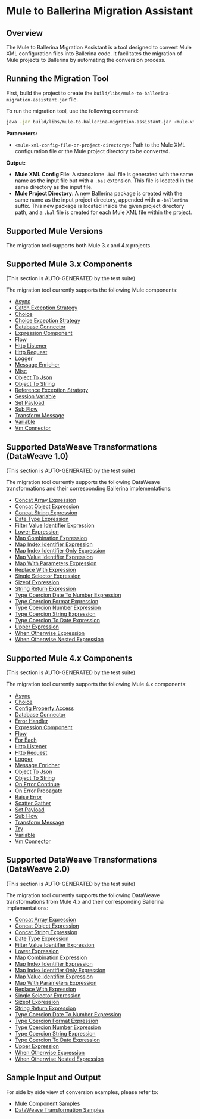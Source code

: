 # Mule to Ballerina Migration Assistant

## Overview
The Mule to Ballerina Migration Assistant is a tool designed to convert Mule XML configuration files into Ballerina code. It facilitates the migration of Mule projects to Ballerina by automating the conversion process.

## Running the Migration Tool

First, build the project to create the `build/libs/mule-to-ballerina-migration-assistant.jar` file.

To run the migration tool, use the following command:

```sh
java -jar build/libs/mule-to-ballerina-migration-assistant.jar <mule-xml-config-file-or-project-directory>
```

**Parameters:**
- `<mule-xml-config-file-or-project-directory>`: Path to the Mule XML configuration file or the Mule project directory to be converted.

**Output:**
- **Mule XML Config File**: A standalone `.bal` file is generated with the same name as the input file but with a `.bal` extension. This file is located in the same directory as the input file.
- **Mule Project Directory**: A new Ballerina package is created with the same name as the input project directory, appended with a `-ballerina` suffix. This new package is located inside the given project directory path, and a `.bal` file is created for each Mule XML file within the project.

## Supported Mule Versions

The migration tool supports both Mule 3.x and 4.x projects.

## Supported Mule 3.x Components
(This section is AUTO-GENERATED by the test suite)

The migration tool currently supports the following Mule components:

- [Async](docs/palette-item-mappings-v3.md#async)
- [Catch Exception Strategy](docs/palette-item-mappings-v3.md#catch-exception-strategy)
- [Choice](docs/palette-item-mappings-v3.md#choice)
- [Choice Exception Strategy](docs/palette-item-mappings-v3.md#choice-exception-strategy)
- [Database Connector](docs/palette-item-mappings-v3.md#database-connector)
- [Expression Component](docs/palette-item-mappings-v3.md#expression-component)
- [Flow](docs/palette-item-mappings-v3.md#flow)
- [Http Listener](docs/palette-item-mappings-v3.md#http-listener)
- [Http Request](docs/palette-item-mappings-v3.md#http-request)
- [Logger](docs/palette-item-mappings-v3.md#logger)
- [Message Enricher](docs/palette-item-mappings-v3.md#message-enricher)
- [Misc](docs/palette-item-mappings-v3.md#misc)
- [Object To Json](docs/palette-item-mappings-v3.md#object-to-json)
- [Object To String](docs/palette-item-mappings-v3.md#object-to-string)
- [Reference Exception Strategy](docs/palette-item-mappings-v3.md#reference-exception-strategy)
- [Session Variable](docs/palette-item-mappings-v3.md#session-variable)
- [Set Payload](docs/palette-item-mappings-v3.md#set-payload)
- [Sub Flow](docs/palette-item-mappings-v3.md#sub-flow)
- [Transform Message](docs/palette-item-mappings-v3.md#transform-message)
- [Variable](docs/palette-item-mappings-v3.md#variable)
- [Vm Connector](docs/palette-item-mappings-v3.md#vm-connector)

## Supported DataWeave Transformations (DataWeave 1.0)
(This section is AUTO-GENERATED by the test suite)

The migration tool currently supports the following DataWeave transformations and their corresponding Ballerina implementations:

- [Concat Array Expression](docs/dataweave-mappings-v3.md#concat-array-expression)
- [Concat Object Expression](docs/dataweave-mappings-v3.md#concat-object-expression)
- [Concat String Expression](docs/dataweave-mappings-v3.md#concat-string-expression)
- [Date Type Expression](docs/dataweave-mappings-v3.md#date-type-expression)
- [Filter Value Identifier Expression](docs/dataweave-mappings-v3.md#filter-value-identifier-expression)
- [Lower Expression](docs/dataweave-mappings-v3.md#lower-expression)
- [Map Combination Expression](docs/dataweave-mappings-v3.md#map-combination-expression)
- [Map Index Identifier Expression](docs/dataweave-mappings-v3.md#map-index-identifier-expression)
- [Map Index Identifier Only Expression](docs/dataweave-mappings-v3.md#map-index-identifier-only-expression)
- [Map Value Identifier Expression](docs/dataweave-mappings-v3.md#map-value-identifier-expression)
- [Map With Parameters Expression](docs/dataweave-mappings-v3.md#map-with-parameters-expression)
- [Replace With Expression](docs/dataweave-mappings-v3.md#replace-with-expression)
- [Single Selector Expression](docs/dataweave-mappings-v3.md#single-selector-expression)
- [Sizeof Expression](docs/dataweave-mappings-v3.md#sizeof-expression)
- [String Return Expression](docs/dataweave-mappings-v3.md#string-return-expression)
- [Type Coercion Date To Number Expression](docs/dataweave-mappings-v3.md#type-coercion-date-to-number-expression)
- [Type Coercion Format Expression](docs/dataweave-mappings-v3.md#type-coercion-format-expression)
- [Type Coercion Number Expression](docs/dataweave-mappings-v3.md#type-coercion-number-expression)
- [Type Coercion String Expression](docs/dataweave-mappings-v3.md#type-coercion-string-expression)
- [Type Coercion To Date Expression](docs/dataweave-mappings-v3.md#type-coercion-to-date-expression)
- [Upper Expression](docs/dataweave-mappings-v3.md#upper-expression)
- [When Otherwise Expression](docs/dataweave-mappings-v3.md#when-otherwise-expression)
- [When Otherwise Nested Expression](docs/dataweave-mappings-v3.md#when-otherwise-nested-expression)

## Supported Mule 4.x Components
(This section is AUTO-GENERATED by the test suite)

The migration tool currently supports the following Mule 4.x components:

- [Async](docs/palette-item-mappings-v4.md#async)
- [Choice](docs/palette-item-mappings-v4.md#choice)
- [Config Property Access](docs/palette-item-mappings-v4.md#config-property-access)
- [Database Connector](docs/palette-item-mappings-v4.md#database-connector)
- [Error Handler](docs/palette-item-mappings-v4.md#error-handler)
- [Expression Component](docs/palette-item-mappings-v4.md#expression-component)
- [Flow](docs/palette-item-mappings-v4.md#flow)
- [For Each](docs/palette-item-mappings-v4.md#for-each)
- [Http Listener](docs/palette-item-mappings-v4.md#http-listener)
- [Http Request](docs/palette-item-mappings-v4.md#http-request)
- [Logger](docs/palette-item-mappings-v4.md#logger)
- [Message Enricher](docs/palette-item-mappings-v4.md#message-enricher)
- [Object To Json](docs/palette-item-mappings-v4.md#object-to-json)
- [Object To String](docs/palette-item-mappings-v4.md#object-to-string)
- [On Error Continue](docs/palette-item-mappings-v4.md#on-error-continue)
- [On Error Propagate](docs/palette-item-mappings-v4.md#on-error-propagate)
- [Raise Error](docs/palette-item-mappings-v4.md#raise-error)
- [Scatter Gather](docs/palette-item-mappings-v4.md#scatter-gather)
- [Set Payload](docs/palette-item-mappings-v4.md#set-payload)
- [Sub Flow](docs/palette-item-mappings-v4.md#sub-flow)
- [Transform Message](docs/palette-item-mappings-v4.md#transform-message)
- [Try](docs/palette-item-mappings-v4.md#try)
- [Variable](docs/palette-item-mappings-v4.md#variable)
- [Vm Connector](docs/palette-item-mappings-v4.md#vm-connector)

## Supported DataWeave Transformations (DataWeave 2.0)
(This section is AUTO-GENERATED by the test suite)

The migration tool currently supports the following DataWeave transformations from Mule 4.x and their corresponding Ballerina implementations:

- [Concat Array Expression](docs/dataweave-mappings-v4.md#concat-array-expression)
- [Concat Object Expression](docs/dataweave-mappings-v4.md#concat-object-expression)
- [Concat String Expression](docs/dataweave-mappings-v4.md#concat-string-expression)
- [Date Type Expression](docs/dataweave-mappings-v4.md#date-type-expression)
- [Filter Value Identifier Expression](docs/dataweave-mappings-v4.md#filter-value-identifier-expression)
- [Lower Expression](docs/dataweave-mappings-v4.md#lower-expression)
- [Map Combination Expression](docs/dataweave-mappings-v4.md#map-combination-expression)
- [Map Index Identifier Expression](docs/dataweave-mappings-v4.md#map-index-identifier-expression)
- [Map Index Identifier Only Expression](docs/dataweave-mappings-v4.md#map-index-identifier-only-expression)
- [Map Value Identifier Expression](docs/dataweave-mappings-v4.md#map-value-identifier-expression)
- [Map With Parameters Expression](docs/dataweave-mappings-v4.md#map-with-parameters-expression)
- [Replace With Expression](docs/dataweave-mappings-v4.md#replace-with-expression)
- [Single Selector Expression](docs/dataweave-mappings-v4.md#single-selector-expression)
- [Sizeof Expression](docs/dataweave-mappings-v4.md#sizeof-expression)
- [String Return Expression](docs/dataweave-mappings-v4.md#string-return-expression)
- [Type Coercion Date To Number Expression](docs/dataweave-mappings-v4.md#type-coercion-date-to-number-expression)
- [Type Coercion Format Expression](docs/dataweave-mappings-v4.md#type-coercion-format-expression)
- [Type Coercion Number Expression](docs/dataweave-mappings-v4.md#type-coercion-number-expression)
- [Type Coercion String Expression](docs/dataweave-mappings-v4.md#type-coercion-string-expression)
- [Type Coercion To Date Expression](docs/dataweave-mappings-v4.md#type-coercion-to-date-expression)
- [Upper Expression](docs/dataweave-mappings-v4.md#upper-expression)
- [When Otherwise Expression](docs/dataweave-mappings-v4.md#when-otherwise-expression)
- [When Otherwise Nested Expression](docs/dataweave-mappings-v4.md#when-otherwise-nested-expression)

## Sample Input and Output

For side by side view of conversion examples, please refer to:
- [Mule Component Samples](docs/palette-item-mappings.md)
- [DataWeave Transformation Samples](docs/dataweave-mappings.md)
